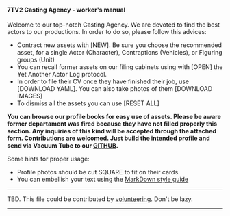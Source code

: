 #### 7TV2 Casting Agency - worker's manual


Welcome to our top-notch Casting Agency. We are devoted to find the best actors to our productions.
In order to do so, please follow this advices:

- Contract new assets with [NEW]. Be sure you choose the recommended asset, for a single Actor (Character), Contraptions (Vehicles), or Figuring groups (Unit)
- You can recall former assets on our filing cabinets using with [OPEN] the Yet Another Actor Log protocol.
- In order to file their CV once they have finished their job, use [DOWNLOAD YAML]. You can also take photos of them [DOWNLOAD IMAGES]
- To dismiss all the assets you can use [RESET ALL]


**You can browse our profile books for easy use of assets. Please be aware former departament was fired because they have not filled properly this section. Any inquiries of this kind will be accepted through the attached form. Contributions are welcomed. Just build the intended profile and send via Vacuum Tube to our <a href="https://github.com/jorgerobles/7tv2/issues" target="_blank">GITHUB</a>.**

Some hints for proper usage:

- Profile photos should be cut SQUARE to fit on their cards.
- You can embellish your text using the <a href="https://guides.github.com/features/mastering-markdown/" target="_blank">MarkDown style guide</a>

---
TBD. This file could be contributed by <a href="https://github.com/jorgerobles/7tv2/blob/master/src/HELP.md" target="_blank">volunteering</a>. Don't be lazy.
___
